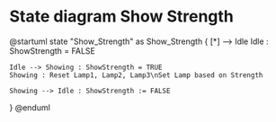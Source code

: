 # State diagram Show Strength 

@startuml
state "Show_Strength" as Show_Strength {
    [*] --> Idle
    Idle : ShowStrength = FALSE

    Idle --> Showing : ShowStrength = TRUE
    Showing : Reset Lamp1, Lamp2, Lamp3\nSet Lamp based on Strength

    Showing --> Idle : ShowStrength := FALSE
}
@enduml
